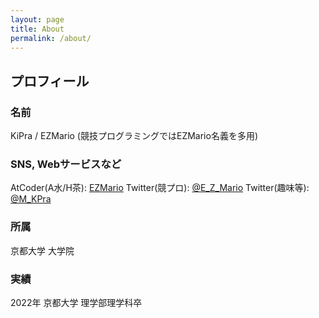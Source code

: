 ```yaml
---
layout: page
title: About
permalink: /about/
---
```


## プロフィール
### 名前
KiPra / EZMario
(競技プログラミングではEZMario名義を多用)

### SNS, Webサービスなど
AtCoder(A水/H茶): [EZMario](https://atcoder.jp/users/EZMario)
Twitter(競プロ): [@E_Z_Mario](https://twitter.com/E_Z_Mario)
Twitter(趣味等): [@M_KPra](https://twitter.com/M_KPra)

### 所属
京都大学 大学院

### 実績
2022年 京都大学 理学部理学科卒

### 

